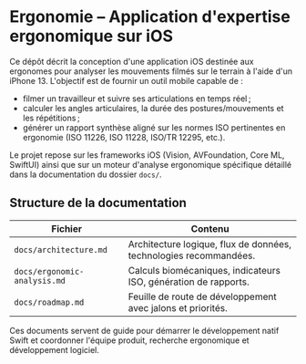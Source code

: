 # Ergonomie – Application d'expertise ergonomique sur iOS

Ce dépôt décrit la conception d'une application iOS destinée aux ergonomes
pour analyser les mouvements filmés sur le terrain à l'aide d'un iPhone 13.
L'objectif est de fournir un outil mobile capable de :

* filmer un travailleur et suivre ses articulations en temps réel ;
* calculer les angles articulaires, la durée des postures/mouvements et les
  répétitions ;
* générer un rapport synthèse aligné sur les normes ISO pertinentes en
  ergonomie (ISO 11226, ISO 11228, ISO/TR 12295, etc.).

Le projet repose sur les frameworks iOS (Vision, AVFoundation, Core ML,
SwiftUI) ainsi que sur un moteur d'analyse ergonomique spécifique détaillé dans
la documentation du dossier `docs/`.

## Structure de la documentation

| Fichier | Contenu |
| --- | --- |
| `docs/architecture.md` | Architecture logique, flux de données, technologies recommandées. |
| `docs/ergonomic-analysis.md` | Calculs biomécaniques, indicateurs ISO, génération de rapports. |
| `docs/roadmap.md` | Feuille de route de développement avec jalons et priorités. |

Ces documents servent de guide pour démarrer le développement natif Swift et
coordonner l'équipe produit, recherche ergonomique et développement logiciel.
